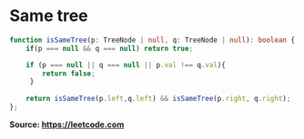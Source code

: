 # Same tree

```typescript
function isSameTree(p: TreeNode | null, q: TreeNode | null): boolean {
    if(p === null && q === null) return true;

    if (p === null || q === null || p.val !== q.val){
        return false;
     }
    
    return isSameTree(p.left,q.left) && isSameTree(p.right, q.right);
};
```

**Source: https://leetcode.com**
